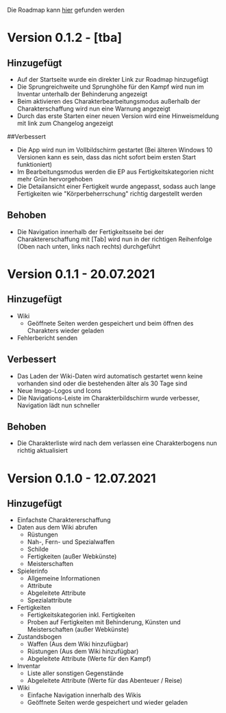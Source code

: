 Die Roadmap kann [hier](https://github.com/christophergoltz/imago-app/blob/develop/ROADMAP.md) gefunden werden

# Version 0.1.2 - [tba]
## Hinzugefügt
- Auf der Startseite wurde ein direkter Link zur Roadmap hinzugefügt
- Die Sprungreichweite und Sprunghöhe für den Kampf wird nun im Inventar unterhalb der Behinderung angezeigt
- Beim aktivieren des Charakterbearbeitungsmodus außerhalb der Charakterschaffung wird nun eine Warnung angezeigt
- Durch das erste Starten einer neuen Version wird eine Hinweismeldung mit link zum Changelog angezeigt

##Verbessert
- Die App wird nun im Vollbildschirm gestartet (Bei älteren Windows 10 Versionen kann es sein, dass das nicht sofort beim ersten Start funktioniert)
- Im Bearbeitungsmodus werden die EP aus Fertigkeitskategorien nicht mehr Grün hervorgehoben
- Die Detailansicht einer Fertigkeit wurde angepasst, sodass auch lange Fertigkeiten wie "Körperbeherrschung" richtig dargestellt werden

## Behoben
- Die Navigation innerhalb der Fertigkeitsseite bei der Charaktererschaffung mit [Tab] wird nun in der richtigen Reihenfolge (Oben nach unten, links nach rechts) durchgeführt

# Version 0.1.1 - 20.07.2021
## Hinzugefügt
- Wiki
    - Geöffnete Seiten werden gespeichert und beim öffnen des Charakters wieder geladen
- Fehlerbericht senden

## Verbessert
- Das Laden der Wiki-Daten wird automatisch gestartet wenn keine vorhanden sind oder die bestehenden älter als 30 Tage sind
- Neue Imago-Logos und Icons
- Die Navigations-Leiste im Charakterbildschirm wurde verbesser, Navigation lädt nun schneller

## Behoben
- Die Charakterliste wird nach dem verlassen eine Charakterbogens nun richtig aktualisiert

# Version 0.1.0 - 12.07.2021
## Hinzugefügt
- Einfachste Charaktererschaffung
- Daten aus dem Wiki abrufen
    - Rüstungen
    - Nah-, Fern- und Spezialwaffen
    - Schilde
    - Fertigkeiten (außer Webkünste)
    - Meisterschaften
- Spielerinfo
    - Allgemeine Informationen
    - Attribute
    - Abgeleitete Attribute
    - Spezialattribute
- Fertigkeiten
    - Fertigkeitskategorien inkl. Fertigkeiten
    - Proben auf Fertigkeiten mit Behinderung, Künsten und Meisterschaften (außer Webkünste)
- Zustandsbogen
    - Waffen (Aus dem Wiki hinzufügbar)
    - Rüstungen (Aus dem Wiki hinzufügbar)
    - Abgeleitete Attribute (Werte für den Kampf)
- Inventar
    - Liste aller sonstigen Gegenstände
    - Abgeleitete Attribute (Werte für das Abenteuer / Reise)
- Wiki
    - Einfache Navigation innerhalb des Wikis
    - Geöffnete Seiten werde gespeichert und wieder geladen